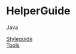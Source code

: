 # HelperGuide

Java

[Styleguide](blob/master/java/Styleguide.md)  
[Tools](blob/master/java/Tools.md)
